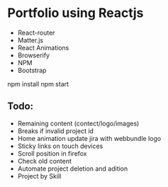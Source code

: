 # Portfolio using Reactjs

- React-router
- Matter.js
- React Animations
- Browserify
- NPM
- Bootstrap
 
npm install
npm start

## Todo:
- Remaining content (contect/logo/images)
- Breaks if invalid project id
- Home animation update jira with webbundle logo   
- Sticky links on touch devices
- Scroll position in firefox 
- Check old content
- Automate project deletion and adition
- Project by Skill